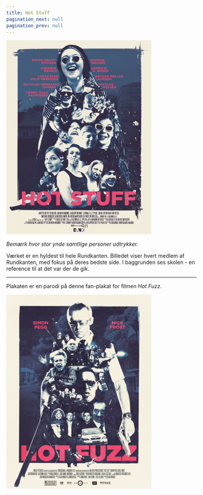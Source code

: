 ```yaml
---
title: Hot Stuff
pagination_next: null
pagination_prev: null
---
```


[![Hot Stuff](/img/digital/host_LRes.jpg)](/img/digital/host_HRes.jpg)

*Bemærk hvor stor ynde samtlige personer udtrykker.*

Værket er en hyldest til hele Rundkanten. Billedet viser hvert medlem af Rundkanten, med fokus på deres bedste side. I baggrunden ses skolen - en reference til at det var der de gik.

---

Plakaten er en parodi på denne fan-plakat for filmen *Hot Fuzz*.

[![Reference](/img/digital/host_Ref.jpg)](/img/digital/host_Ref.jpg)
